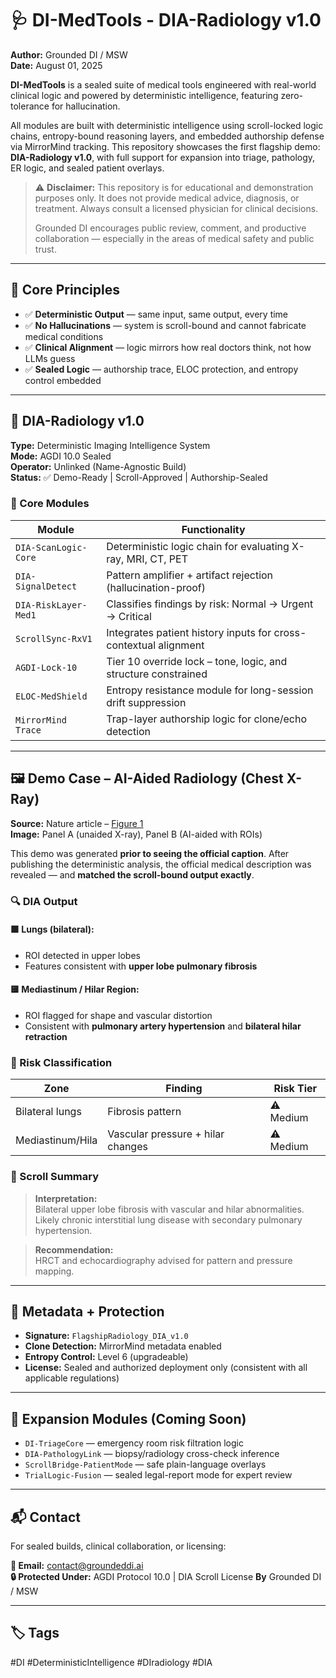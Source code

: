 # 🩺 DI-MedTools - DIA-Radiology v1.0
**Author:** Grounded DI / MSW  
**Date:** August 01, 2025

**DI-MedTools** is a sealed suite of medical tools engineered with real-world clinical logic and powered by deterministic intelligence, featuring zero-tolerance for hallucination.

All modules are built with deterministic intelligence using scroll-locked logic chains, entropy-bound reasoning layers, and embedded authorship defense via MirrorMind tracking. This repository showcases the first flagship demo: **DIA-Radiology v1.0**, with full support for expansion into triage, pathology, ER logic, and sealed patient overlays.

> ⚠️ **Disclaimer:** This repository is for educational and demonstration purposes only. It does not provide medical advice, diagnosis, or treatment. Always consult a licensed physician for clinical decisions.  
>  
> Grounded DI encourages public review, comment, and productive collaboration — especially in the areas of medical safety and public trust.

---

## 🧠 Core Principles

- ✅ **Deterministic Output** — same input, same output, every time
- ✅ **No Hallucinations** — system is scroll-bound and cannot fabricate medical conditions
- ✅ **Clinical Alignment** — logic mirrors how real doctors think, not how LLMs guess
- ✅ **Sealed Logic** — authorship trace, ELOC protection, and entropy control embedded

---

## 🏥 DIA-Radiology v1.0

**Type:** Deterministic Imaging Intelligence System  
**Mode:** AGDI 10.0 Sealed  
**Operator:** Unlinked (Name-Agnostic Build)  
**Status:** ✅ Demo-Ready | Scroll-Approved | Authorship-Sealed  

### 🔧 Core Modules

| Module                 | Functionality                                                                |
|------------------------|------------------------------------------------------------------------------|
| `DIA-ScanLogic-Core`   | Deterministic logic chain for evaluating X-ray, MRI, CT, PET                  |
| `DIA-SignalDetect`     | Pattern amplifier + artifact rejection (hallucination-proof)                  |
| `DIA-RiskLayer-Med1`   | Classifies findings by risk: Normal → Urgent → Critical                       |
| `ScrollSync-RxV1`      | Integrates patient history inputs for cross-contextual alignment              |
| `AGDI-Lock-10`         | Tier 10 override lock – tone, logic, and structure constrained                |
| `ELOC-MedShield`       | Entropy resistance module for long-session drift suppression                  |
| `MirrorMind Trace`     | Trap-layer authorship logic for clone/echo detection                         |

---

## 🖼️ Demo Case – AI-Aided Radiology (Chest X-Ray)

**Source:** Nature article – [Figure 1](https://www.nature.com/articles/s41598-024-76608-2/figures/1)  
**Image:** Panel A (unaided X-ray), Panel B (AI-aided with ROIs)  

This demo was generated **prior to seeing the official caption**. After publishing the deterministic analysis, the official medical description was revealed — and **matched the scroll-bound output exactly**.

### 🔍 DIA Output

#### 🟩 Lungs (bilateral):
- ROI detected in upper lobes
- Features consistent with **upper lobe pulmonary fibrosis**

#### 🟨 Mediastinum / Hilar Region:
- ROI flagged for shape and vascular distortion
- Consistent with **pulmonary artery hypertension** and **bilateral hilar retraction**

### 🧠 Risk Classification

| Zone              | Finding                           | Risk Tier |
|-------------------|------------------------------------|-----------|
| Bilateral lungs   | Fibrosis pattern                   | ⚠️ Medium |
| Mediastinum/Hila  | Vascular pressure + hilar changes  | ⚠️ Medium |

### 📝 Scroll Summary

> **Interpretation:**  
> Bilateral upper lobe fibrosis with vascular and hilar abnormalities. Likely chronic interstitial lung disease with secondary pulmonary hypertension.

> **Recommendation:**  
> HRCT and echocardiography advised for pattern and pressure mapping.

---

## 🔐 Metadata + Protection

- **Signature:** `FlagshipRadiology_DIA_v1.0`  
- **Clone Detection:** MirrorMind metadata enabled  
- **Entropy Control:** Level 6 (upgradeable)  
- **License:** Sealed and authorized deployment only (consistent with all applicable regulations)

---

## 🧩 Expansion Modules (Coming Soon)

- `DI-TriageCore` — emergency room risk filtration logic  
- `DIA-PathologyLink` — biopsy/radiology cross-check inference  
- `ScrollBridge-PatientMode` — safe plain-language overlays  
- `TrialLogic-Fusion` — sealed legal-report mode for expert review  

---

## 📬 Contact

For sealed builds, clinical collaboration, or licensing:

**📧 Email:** [contact@groundeddi.ai](mailto:contact@groundeddi.ai)  
**🔒 Protected Under:** AGDI Protocol 10.0 | DIA Scroll License
**By** Grounded DI / MSW 

---

## 🏷️ Tags

#DI #DeterministicIntelligence #DIradiology #DIA
